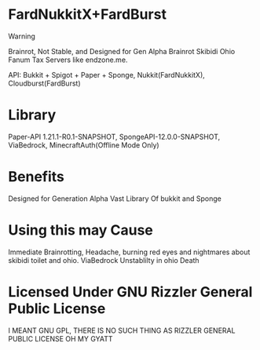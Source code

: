 # FardNukkitX+FardBurst
> [!Warning]
>  Brainrot, Not Stable, and Designed for Gen Alpha Brainrot Skibidi Ohio Fanum Tax Servers like endzone.me.

API: Bukkit + Spigot + Paper + Sponge, Nukkit(FardNukkitX), Cloudburst(FardBurst)

# Library
Paper-API 1.21.1-R0.1-SNAPSHOT, SpongeAPI-12.0.0-SNAPSHOT, ViaBedrock, MinecraftAuth(Offline Mode Only)

# Benefits
Designed for Generation Alpha
Vast Library Of bukkit and Sponge

# Using this may Cause
Immediate Brainrotting, Headache, burning red eyes and nightmares about skibidi toilet and ohio.
ViaBedrock Unstablilty in ohio
Death

# Licensed Under GNU Rizzler General Public License
I MEANT GNU GPL, THERE IS NO SUCH THING AS RIZZLER GENERAL PUBLIC LICENSE
OH MY GYATT
